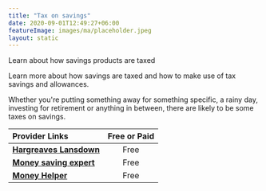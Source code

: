 ```yaml
---
title: "Tax on savings"
date: 2020-09-01T12:49:27+06:00
featureImage: images/ma/placeholder.jpeg
layout: static
---
```


Learn about how savings products are taxed

Learn more about how savings are taxed and how to make use of tax savings and allowances.

Whether you're putting something away for something specific, a rainy day, investing for retirement or anything in between, there are likely to be some taxes on savings.

| Provider Links      | Free or Paid  |  
| :-----------          | :--------------:      |  
| [**Hargreaves Lansdown**](https://www.hl.co.uk/investment-services/active-savings/insights/how-are-my-savings-taxed) | Free | 
| [**Money saving expert**](https://www.moneysavingexpert.com/savings/personal-savings-allowance/) | Free | 
| [**Money Helper**](https://www.moneyhelper.org.uk/en/savings/types-of-savings/tax-on-savings-and-investments) | Free | 
  

<br/><br/>







